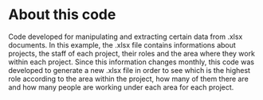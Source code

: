 # About this code
Code developed for manipulating and extracting certain data from .xlsx documents. In this example, the .xlsx file contains informations about projects, the staff of each project, their roles and the area where they work within each project. Since this information changes monthly, this code was developed to generate a new .xlsx file in order to see which is the highest role according to the area within the project, how many of them there are and how many people are working under each area for each project.

